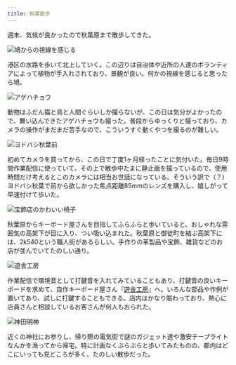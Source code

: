```yaml
---
title: 秋葉散歩
---
```

週末、気候が良かったので秋葉原まで散歩してきた。

![](https://lh3.googleusercontent.com/VMfE2CBl97kkTgvqd9VMz4yjK_yjHEux1xKMWAE1n4nyVFCYzB-zPvVSIRIVzBb2xbuLbI57yn-JmRVJzoisR4ecmpzslORRZOyYqS4ZOoWmSk24OPExz4d2lgQn94meJCrPj4QMG_GBMoEkdKi3HzM "鳩からの視線を感じる")

港区の水路を歩いて北上していく。この辺りは自治体や近所の人達のボランティアによって植物が手入れされており、景観が良い。何かの視線を感じると思ったら鳩。

![](https://lh3.googleusercontent.com/umR9B1534LQfSOZ6wNV__fONaKJdlqaAQEfFq5ZPK1R27-xog4ASnuHKY4ctVtHive9a1hw3lm6cO1H-oR7Rglcvotq-D8MCOHr8zB2CwgCmSiEq8QTJOfxhAnbea3wDyysKOhw-_hDTUempJTkIiNE "アゲハチョウ")

動物はふだん猫と鳥と人間ぐらいしか撮らないが、この日は気分がよかったので、舞い込んできたアゲハチョウも撮った。普段からゆっくりと撮っており、カメラの操作がまだまだ苦手なので、こういうすぐ動くやつを撮るのが難しい。

![](https://lh5.googleusercontent.com/emJDRIdb2ZeE2bP6z81wFhQ6A57WXm_S70ZS25S6_ne0b1qN7J5y22V23n_-RLT906lzpddG4cpetbZe2jfj_SsdG-wxNEZkg8fWrYx-2BYnYVAV0PY15P7DacYQ7ySyOZd1qBtYg4E5_oOrkXOsQKE "ヨドバシ秋葉前")

初めてカメラを買ってから、この日で丁度1ヶ月経ったことに気付いた。毎日9時間作業配信に使っていて、その上で散歩中たまに静止画を撮っているので、使用時間だけ考えるとこのカメラには相当お世話になっている。そういう訳で（？）ヨドバシ秋葉で前から欲しかった焦点距離85mmのレンズを購入し、嬉しがって早速付けて歩いた。

![](https://lh4.googleusercontent.com/RK4MnaMkC5ieuQdjPAtzusdkDFNDE23eX79XfxeL_7Jv6c82i0LphUH0Yg3Os6g-VLhBl2mQVF6m8-UTrCWWfdWTCSEtZPknA2I1Ve6zeXVFmUIu4TUsaUJInYflnhyJw-lpB9ddHGrwNfgbydHj2jY "宝飾店のかわいい椅子")

秋葉原からキーボード屋さんを目指してふらふらと歩いていると、おしゃれな雰囲気の高架下が目に入り、つい吸い込まれた。秋葉原と御徒町を結ぶ高架下には、2k540という職人街があるらしい。手作りの革製品や宝飾、雑貨などのお店が並んでいてたのしい通り。

![](https://lh5.googleusercontent.com/2BFVMP4HkgiiQ3bZoh1y3MHQY82fuHLL2sAxUtVr58i2S-SqonaGVFCZ7MREUfpw9Q3_2lDBeJaRlIU6mkMi65Gvad8QxsQXg8HksezxzW3ZzqwOvcBqp0UGpHGA219BReU6fG_8Cibsjr5VNJU-HmE "遊舎工房")

作業配信で環境音として打鍵音を入れてみていることもあり、打鍵音の良いキーボードを求めて、自作キーボード屋さん『[遊舎工房](https://yushakobo.jp/)』へ。いろんな部品や作例が置いてあり、試しに打鍵することもできる。店内はかなり賑わっており、熱心に店員さんと相談しているお客さんが何人もおられた。

![](https://lh4.googleusercontent.com/0joH3WxKFvmWWvRuEmvREL8lNoYAS9CyHn3tPPbOInnVf13I5B6Husmt527sx8sn9XAzhwMkZ_8g_qWPFW65sz1b7UDXeBxDLq_UV9OdU9-CawG49Q_MDoH-asxlfSnx06-IlfHzumUO5KP48SOwgjs "神田明神")

近くの神社にお参りし、帰り際の電気街で謎のガジェット達や激安テープライトなんかを漁ってから帰宅。特に計画なくぶらぶらと歩いてみたものの、都内はどこにいっても見どころが多く、たのしい散歩だった。
